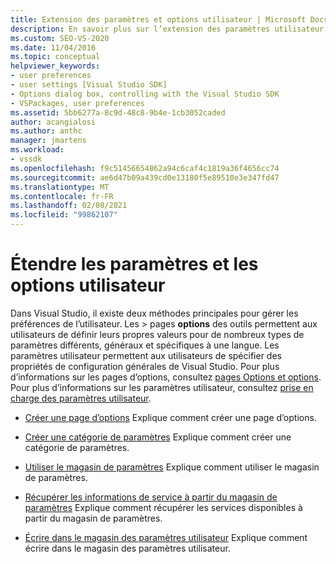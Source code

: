 ```yaml
---
title: Extension des paramètres et options utilisateur | Microsoft Docs
description: En savoir plus sur l’extension des paramètres utilisateur et des options dans le kit de développement logiciel (SDK) Visual Studio à l’aide des ressources de cet article.
ms.custom: SEO-VS-2020
ms.date: 11/04/2016
ms.topic: conceptual
helpviewer_keywords:
- user preferences
- user settings [Visual Studio SDK]
- Options dialog box, controlling with the Visual Studio SDK
- VSPackages, user preferences
ms.assetid: 5bb6277a-8c9d-48c8-9b4e-1cb3052caded
author: acangialosi
ms.author: anthc
manager: jmartens
ms.workload:
- vssdk
ms.openlocfilehash: f9c51456654862a94c6caf4c1819a36f4656cc74
ms.sourcegitcommit: ae6d47b09a439cd0e13180f5e89510e3e347fd47
ms.translationtype: MT
ms.contentlocale: fr-FR
ms.lasthandoff: 02/08/2021
ms.locfileid: "99862107"
---
```

# <a name="extend-user-settings-and-options"></a>Étendre les paramètres et les options utilisateur
Dans Visual Studio, il existe deux méthodes principales pour gérer les préférences de l’utilisateur. Les   >  pages **options** des outils permettent aux utilisateurs de définir leurs propres valeurs pour de nombreux types de paramètres différents, généraux et spécifiques à une langue. Les paramètres utilisateur permettent aux utilisateurs de spécifier des propriétés de configuration générales de Visual Studio. Pour plus d’informations sur les pages d’options, consultez [pages Options et options](../extensibility/internals/options-and-options-pages.md). Pour plus d’informations sur les paramètres utilisateur, consultez [prise en charge des paramètres utilisateur](../extensibility/internals/support-for-user-settings.md).

- [Créer une page d’options](../extensibility/creating-an-options-page.md) Explique comment créer une page d’options.

- [Créer une catégorie de paramètres](../extensibility/creating-a-settings-category.md) Explique comment créer une catégorie de paramètres.

- [Utiliser le magasin de paramètres](../extensibility/using-the-settings-store.md) Explique comment utiliser le magasin de paramètres.

- [Récupérer les informations de service à partir du magasin de paramètres](../extensibility/getting-service-information-from-the-settings-store.md) Explique comment récupérer les services disponibles à partir du magasin de paramètres.

- [Écrire dans le magasin des paramètres utilisateur](../extensibility/writing-to-the-user-settings-store.md) Explique comment écrire dans le magasin des paramètres utilisateur.
